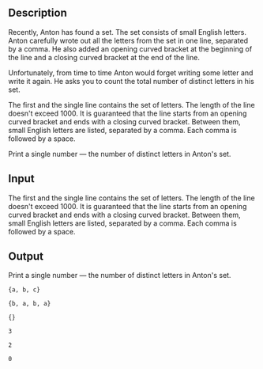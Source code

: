 ## Description

<div><p>Recently, Anton has found a set. The set consists of small English letters. Anton carefully wrote out all the letters from the set in one line, separated by a comma. He also added an opening curved bracket at the beginning of the line and a closing curved bracket at the end of the line. </p><p>Unfortunately, from time to time Anton would forget writing some letter and write it again. He asks you to count the total number of distinct letters in his set.</p></div><div class="input-specification"><p>The first and the single line contains the set of letters. The length of the line doesn't exceed 1000. It is guaranteed that the line starts from an opening curved bracket and ends with a closing curved bracket. Between them, small English letters are listed, separated by a comma. Each comma is followed by a space.</p></div><div class="output-specification"><p>Print a single number — the number of distinct letters in Anton's set.</p></div>

## Input

<p>The first and the single line contains the set of letters. The length of the line doesn't exceed 1000. It is guaranteed that the line starts from an opening curved bracket and ends with a closing curved bracket. Between them, small English letters are listed, separated by a comma. Each comma is followed by a space.</p>

## Output

<p>Print a single number — the number of distinct letters in Anton's set.</p>





```input1
{a, b, c}

```




```input2
{b, a, b, a}

```




```input3
{}

```




```output1
3

```




```output2
2

```




```output3
0

```


